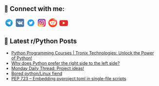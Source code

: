 ## 🔎 Connect with me:
[<img src="https://github.com/bullbesh/bullbesh/blob/main/images/Telegram.png" width="32" height="32" />](https://t.me/bullbesh)
[<img src="https://github.com/bullbesh/bullbesh/blob/main/images/VK.png" width="32" height="32" />](https://vk.com/bullbesh)
[<img src="https://github.com/bullbesh/bullbesh/blob/main/images/Twitter.png" width="32" height="32" />](https://twitter.com/bullbesh1)
[<img src="https://github.com/bullbesh/bullbesh/blob/main/images/Instagram.png" width="32" height="32" />](https://www.instagram.com/bullbesh)
[<img src="https://github.com/bullbesh/bullbesh/blob/main/images/Reddit.png" width="32" height="32" />](https://www.reddit.com/user/bullbesh)
[<img src="https://github.com/bullbesh/bullbesh/blob/main/images/YouTube.png" width="32" height="32" />](https://www.youtube.com/channel/UCtfjRs6uzgq5mfm8S06WTcg)

## 📕 Latest r/Python Posts
<!-- BLOG-POST-LIST:START -->
- [Python Programming Courses | Tronix Technologies: Unlock the Power of Python!](https://www.reddit.com/r/Python/comments/15k9ueo/python_programming_courses_tronix_technologies/)
- [Why does Python prefer the right side to the left side?](https://www.reddit.com/r/Python/comments/15k79mg/why_does_python_prefer_the_right_side_to_the_left/)
- [Monday Daily Thread: Project ideas!](https://www.reddit.com/r/Python/comments/15k4qwj/monday_daily_thread_project_ideas/)
- [Bored python/Linux fiend](https://www.reddit.com/r/Python/comments/15k37r5/bored_pythonlinux_fiend/)
- [PEP 723 – Embedding pyproject.toml in single-file scripts](https://www.reddit.com/r/Python/comments/15k1wds/pep_723_embedding_pyprojecttoml_in_singlefile/)
<!-- BLOG-POST-LIST:END -->
